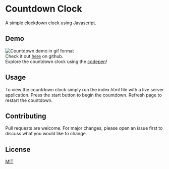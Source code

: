 # Countdown Clock

A simple clockdown clock using Javascript.

## Demo

![Countdown demo in gif format](https://media.giphy.com/media/kADtY0x6x9Y1NVj10B/giphy.gif)\
Check it out [here](https://am-hernandez.github.io/countdownClock/) on github.\
Explore the countdown clock using the [codepen](https://codepen.io/amh112/pen/bGqXrYB?editors=1111)!

## Usage
To view the countdown clock simply run the index.html file with a live server application. Press the start button to begin the countdown. Refresh page to restart the countdown.


## Contributing
Pull requests are welcome. For major changes, please open an issue first to discuss what you would like to change.

## License
[MIT](https://choosealicense.com/licenses/mit/)
